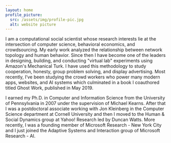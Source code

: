 ```yaml
---
layout: home
profile_picture:
  src: /assets/img/profile-pic.jpg
  alt: website picture
---
```


I am a computational social scientist whose research interests lie at the intersection of computer science, behavioral economics, and crowdsourcing.  My early work analyzed the relationship between network topology and human behavior.  Since then I have become one of the leaders in designing, building, and conducting "virtual lab" experiments using Amazon's Mechanical Turk.  I have used this methodology to study cooperation, honesty, group problem solving, and display advertising. Most recently, I’ve been studying the crowd workers who power many modern apps, websites, and AI systems which culminated in a book I coauthored titled Ghost Work, published in May 2019.

I earned my Ph.D. in Computer and Information Science from the University of Pennsylvania in 2007 under the supervision of Michael Kearns. After that I was a postdoctoral associate working with Jon Kleinberg in the Computer Science department at Cornell University and then I moved to the Human & Social Dynamics group at Yahoo! Research led by Duncan Watts.  More recently, I was a founding member of Microsoft Research - New York City and I just joined the Adaptive Systems and Interaction group of Microsoft Research - AI.